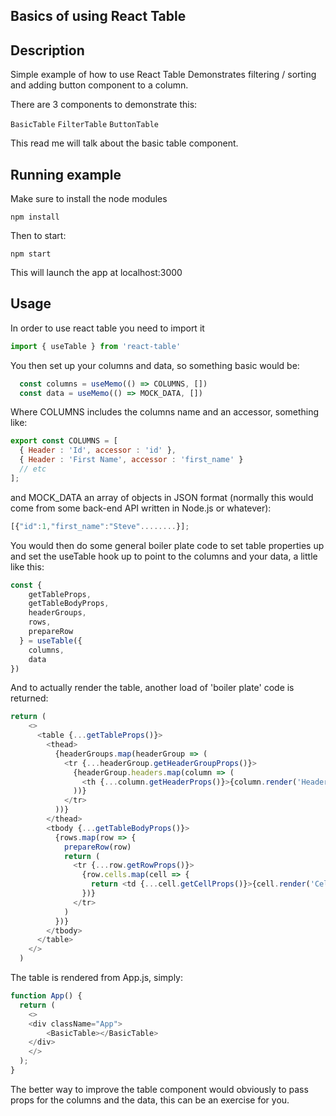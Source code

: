 ## Basics of using React Table

## Description
Simple example of how to use React Table
Demonstrates filtering / sorting and adding button component to a column.

There are 3 components to demonstrate this:

`BasicTable`
`FilterTable`
`ButtonTable`

This read me will talk about the basic table component.

## Running example
Make sure to install the node modules

`npm install`

Then to start:

`npm start`

This will launch the app at localhost:3000

## Usage

In order to use react table you need to import it 

```javascript
import { useTable } from 'react-table'
```

You then set up your columns and data, so something basic would be:

```javascript
  const columns = useMemo(() => COLUMNS, [])
  const data = useMemo(() => MOCK_DATA, [])
```

Where COLUMNS includes the columns name and an accessor, something like:

```javascript
export const COLUMNS = [
  { Header : 'Id', accessor : 'id' },
  { Header : 'First Name', accessor : 'first_name' }
  // etc
];
```
and MOCK_DATA an array of objects in JSON format (normally this would come from some back-end API written in Node.js or whatever):

```javascript
[{"id":1,"first_name":"Steve"........}];
```

You would then do some general boiler plate code to set table properties up and set the useTable hook up to point to the columns and your data, a little like this:

```javascript
const {
    getTableProps,
    getTableBodyProps,
    headerGroups,
    rows,
    prepareRow
  } = useTable({
    columns,
    data
})
```

And to actually render the table, another load of 'boiler plate' code is returned:

```javascript
return (
    <>
      <table {...getTableProps()}>
        <thead>
          {headerGroups.map(headerGroup => (
            <tr {...headerGroup.getHeaderGroupProps()}>
              {headerGroup.headers.map(column => (
                <th {...column.getHeaderProps()}>{column.render('Header')}</th>
              ))}
            </tr>
          ))}
        </thead>
        <tbody {...getTableBodyProps()}>
          {rows.map(row => {
            prepareRow(row)
            return (
              <tr {...row.getRowProps()}>
                {row.cells.map(cell => {
                  return <td {...cell.getCellProps()}>{cell.render('Cell')}</td>
                })}
              </tr>
            )
          })}
        </tbody>
      </table>
    </>
  )
```

The table is rendered from App.js, simply:

```javascript
function App() {
  return (
    <>
    <div className="App">
        <BasicTable></BasicTable>
    </div>
    </>
  );
}
```

The better way to improve the table component would obviously to pass props for the columns and the data, this can be an exercise for you.




